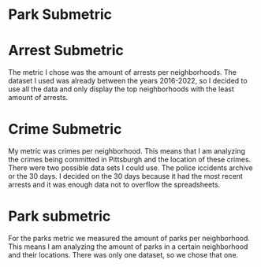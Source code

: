 
# Park Submetric 

# Arrest Submetric
The metric I chose was the amount of arrests per neighborhoods. The dataset I used was already between the years 2016-2022, so I decided to use all the data and only display the top neighborhoods with the least amount of arrests.

# Crime Submetric
My metric was crimes per neighborhood. This means that I am analyzing the crimes being committed in Pittsburgh and the location of these crimes. There were two possible data sets I could use. The police iccidents archive or the 30 days. I decided on the 30 days because it had the most recent arrests and it was enough data not to overflow the spreadsheets. 

# Park submetric
For the parks metric we measured the amount of parks per neighborhood. This means I am analyzing the amount of parks in a certain neighborhood and their locations. There was only one dataset, so we chose that one. 


